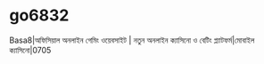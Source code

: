 # go6832
Basa8|অফিসিয়াল অনলাইন গেমিং ওয়েবসাইট | নতুন অনলাইন ক্যাসিনো ও বেটিং প্ল্যাটফর্ম|মোবাইল ক্যাসিনো|0705

